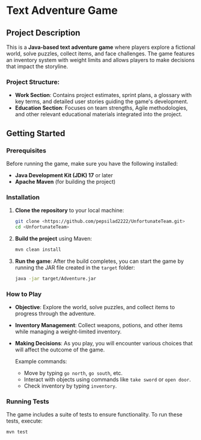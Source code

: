 # Text Adventure Game

## Project Description
This is a **Java-based text adventure game** where players explore a fictional world, solve puzzles, collect items, and face challenges. The game features an inventory system with weight limits and allows players to make decisions that impact the storyline.

### Project Structure:
- **Work Section**: Contains project estimates, sprint plans, a glossary with key terms, and detailed user stories guiding the game's development.
- **Education Section**: Focuses on team strengths, Agile methodologies, and other relevant educational materials integrated into the project.

## Getting Started

### Prerequisites
Before running the game, make sure you have the following installed:
- **Java Development Kit (JDK) 17** or later
- **Apache Maven** (for building the project)

### Installation
1. **Clone the repository** to your local machine:
    ```bash
    git clone <https://github.com/pepsilad2222/UnfortunateTeam.git>
    cd <UnfortunateTeam>
    ```

2. **Build the project** using Maven:
    ```bash
    mvn clean install
    ```

3. **Run the game**:
    After the build completes, you can start the game by running the JAR file created in the `target` folder:
    ```bash
    java -jar target/Adventure.jar
    ```

### How to Play
- **Objective**: Explore the world, solve puzzles, and collect items to progress through the adventure.
- **Inventory Management**: Collect weapons, potions, and other items while managing a weight-limited inventory.
- **Making Decisions**: As you play, you will encounter various choices that will affect the outcome of the game.
  
  Example commands:
  - Move by typing `go north`, `go south`, etc.
  - Interact with objects using commands like `take sword` or `open door`.
  - Check inventory by typing `inventory`.

### Running Tests
The game includes a suite of tests to ensure functionality. To run these tests, execute:
```bash
mvn test
